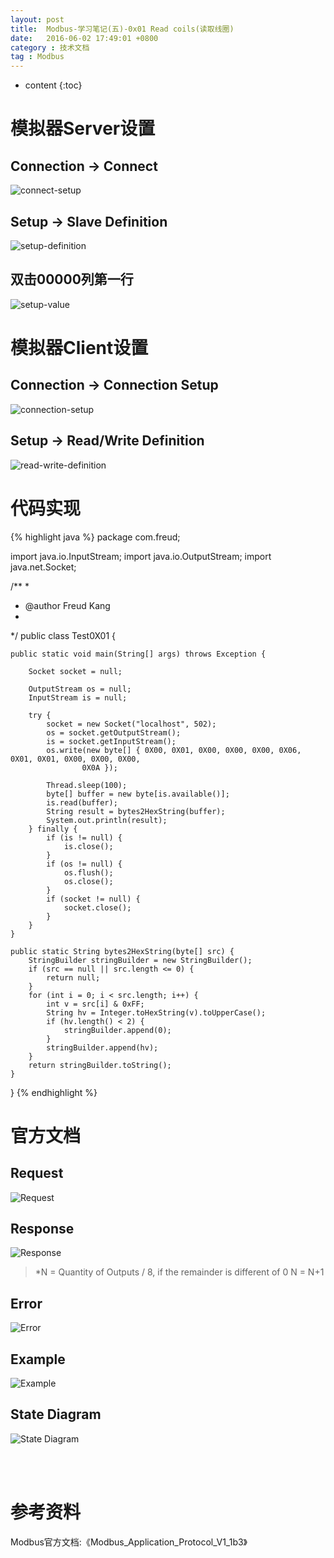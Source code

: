 ```yaml
---
layout: post
title:  Modbus-学习笔记(五)-0x01 Read coils(读取线圈)
date:   2016-06-02 17:49:01 +0800
category : 技术文档
tag : Modbus
---
```


* content
{:toc}

模拟器Server设置
=============================

Connection -> Connect
-----------------------------

![connect-setup](/images/blog/modbus/modbus-05-01-read-coils/06-modbus-slave-connect-setup.png)

Setup -> Slave Definition
-----------------------------

![setup-definition](/images/blog/modbus/modbus-05-01-read-coils/07-modbus-slave-setup-definition.png)

双击00000列第一行
-----------------------------

![setup-value](/images/blog/modbus/modbus-05-01-read-coils/08-modbus-slave-setup-value.png)


模拟器Client设置
=============================

Connection -> Connection Setup
-----------------------------

![connection-setup](/images/blog/modbus/modbus-05-01-read-coils/09-modbus-pool-connection-setup.png)

Setup -> Read/Write Definition
-----------------------------

![read-write-definition](/images/blog/modbus/modbus-05-01-read-coils/10-modbus-pool-read-write-definition.png)

代码实现
=============================

{% highlight java %}
package com.freud;

import java.io.InputStream;
import java.io.OutputStream;
import java.net.Socket;

/**
 * 
 * @author Freud Kang
 *
 */
public class Test0X01 {

	public static void main(String[] args) throws Exception {

		Socket socket = null;

		OutputStream os = null;
		InputStream is = null;

		try {
			socket = new Socket("localhost", 502);
			os = socket.getOutputStream();
			is = socket.getInputStream();
			os.write(new byte[] { 0X00, 0X01, 0X00, 0X00, 0X00, 0X06, 0X01, 0X01, 0X00, 0X00, 0X00,
					0X0A });

			Thread.sleep(100);
			byte[] buffer = new byte[is.available()];
			is.read(buffer);
			String result = bytes2HexString(buffer);
			System.out.println(result);
		} finally {
			if (is != null) {
				is.close();
			}
			if (os != null) {
				os.flush();
				os.close();
			}
			if (socket != null) {
				socket.close();
			}
		}
	}

	public static String bytes2HexString(byte[] src) {
		StringBuilder stringBuilder = new StringBuilder();
		if (src == null || src.length <= 0) {
			return null;
		}
		for (int i = 0; i < src.length; i++) {
			int v = src[i] & 0xFF;
			String hv = Integer.toHexString(v).toUpperCase();
			if (hv.length() < 2) {
				stringBuilder.append(0);
			}
			stringBuilder.append(hv);
		}
		return stringBuilder.toString();
	}
}
{% endhighlight %}

官方文档
=============================

Request
-----------------------------

![Request](/images/blog/modbus/modbus-05-01-read-coils/01_Request.png)

Response
-----------------------------

![Response](/images/blog/modbus/modbus-05-01-read-coils/02_Response.png)

> *N = Quantity of Outputs / 8, if the remainder is different of 0  N = N+1

Error
-----------------------------

![Error](/images/blog/modbus/modbus-05-01-read-coils/03_Error.png)

Example
-----------------------------

![Example](/images/blog/modbus/modbus-05-01-read-coils/04_Example.png)

State Diagram
-----------------------------

![State Diagram](/images/blog/modbus/modbus-05-01-read-coils/05_State_Diagram.png)

<br>
<br>

参考资料
================================

Modbus官方文档:《Modbus_Application_Protocol_V1_1b3》
